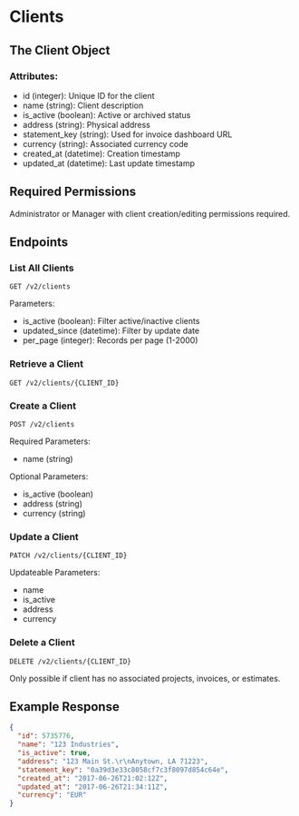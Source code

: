 # Clients

## The Client Object

### Attributes:
- id (integer): Unique ID for the client
- name (string): Client description
- is_active (boolean): Active or archived status
- address (string): Physical address
- statement_key (string): Used for invoice dashboard URL
- currency (string): Associated currency code
- created_at (datetime): Creation timestamp
- updated_at (datetime): Last update timestamp

## Required Permissions

Administrator or Manager with client creation/editing permissions required.

## Endpoints

### List All Clients
```
GET /v2/clients
```

Parameters:
- is_active (boolean): Filter active/inactive clients
- updated_since (datetime): Filter by update date
- per_page (integer): Records per page (1-2000)

### Retrieve a Client
```
GET /v2/clients/{CLIENT_ID}
```

### Create a Client
```
POST /v2/clients
```

Required Parameters:
- name (string)

Optional Parameters:
- is_active (boolean)
- address (string)
- currency (string)

### Update a Client
```
PATCH /v2/clients/{CLIENT_ID}
```

Updateable Parameters:
- name
- is_active
- address
- currency

### Delete a Client
```
DELETE /v2/clients/{CLIENT_ID}
```
Only possible if client has no associated projects, invoices, or estimates.

## Example Response

```json
{
  "id": 5735776,
  "name": "123 Industries",
  "is_active": true,
  "address": "123 Main St.\r\nAnytown, LA 71223",
  "statement_key": "0a39d3e33c8058cf7c3f8097d854c64e",
  "created_at": "2017-06-26T21:02:12Z",
  "updated_at": "2017-06-26T21:34:11Z",
  "currency": "EUR"
}
